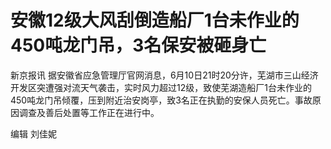 

# 安徽12级大风刮倒造船厂1台未作业的450吨龙门吊，3名保安被砸身亡

新京报讯
据安徽省应急管理厅官网消息，6月10日21时20分许，芜湖市三山经济开发区突遭强对流天气袭击，实时风力超过12级，致使芜湖造船厂1台未作业的450吨龙门吊倾覆，压到附近治安岗亭，致3名正在执勤的安保人员死亡。事故原因调查及善后处置等工作正在进行中。

编辑 刘佳妮

